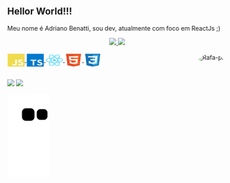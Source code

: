 ## Hellor World!!!
Meu nome é Adriano Benatti, sou dev, atualmente com foco em ReactJs ;)
<div align="center">
  <a href="https://github.com/AdrianoBenatti">
  <img height="180em" src="https://github-readme-stats.vercel.app/api?username=AdrianoBenatti&show_icons=true&theme=dracula&include_all_commits=true&count_private=true"/>
  <img height="180em" src="https://github-readme-stats.vercel.app/api/top-langs/?username=AdrianoBenatti&layout=compact&langs_count=7&theme=dracula"/>
</div>
<div style="display: inline_block"><br>
  <img align="center" alt="Adriano-Js" height="30" width="40" src="https://raw.githubusercontent.com/devicons/devicon/master/icons/javascript/javascript-plain.svg">
  <img align="center" alt="Adriano-Ts" height="30" width="40" src="https://raw.githubusercontent.com/devicons/devicon/master/icons/typescript/typescript-plain.svg">
  <img align="center" alt="Adriano-React" height="30" width="40" src="https://raw.githubusercontent.com/devicons/devicon/master/icons/react/react-original.svg">
  <img align="center" alt="Adriano-HTML" height="30" width="40" src="https://raw.githubusercontent.com/devicons/devicon/master/icons/html5/html5-original.svg">
  <img align="center" alt="Adriano-CSS" height="30" width="40" src="https://raw.githubusercontent.com/devicons/devicon/master/icons/css3/css3-original.svg">
   <img align="right" alt="Rafa-pic" height="150" style="border-radius:50px;" src="https://user-images.githubusercontent.com/39543260/148648911-3eaa1f17-cc1f-4a30-a5c2-b59d0f66af83.gif">

</div>
  
  ##
 
<div> 
  <a href = "mailto:thisdedd@gmail.com"><img src="https://img.shields.io/badge/-Gmail-%23333?style=for-the-badge&logo=gmail&logoColor=white" target="_blank"></a>
  <a href="https://www.linkedin.com/in/adrianobenattijr/" target="_blank"><img src="https://img.shields.io/badge/-LinkedIn-%230077B5?style=for-the-badge&logo=linkedin&logoColor=white" target="_blank"></a> 
 
  ![Snake animation](https://github.com/AdrianoBenatti/AdrianoBenatti/blob/output/github-contribution-grid-snake.svg)
 
</div>
